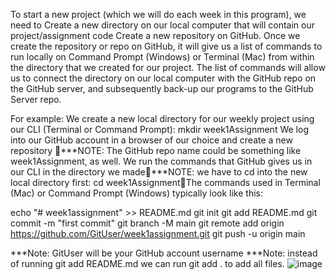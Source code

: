 To start a new project (which we will do each week in this program), we need to 
Create a new directory on our local computer that will contain our project/assignment code
Create a new repository on GitHub. 
Once we create the repository or repo on GitHub, it will give us a list of commands to run locally on Command Prompt (Windows) or Terminal (Mac) from within the directory that we created for our project.   The list of commands will allow us to connect the directory on our local computer with the GitHub repo on the GitHub server, and subsequently back-up our programs to the GitHub Server repo.

For example:
We create a new local directory for our weekly project using our CLI (Terminal or Command Prompt):  mkdir week1Assignment
We log into our GitHub account in a browser of our choice and create a new repository   ***NOTE:  The GitHub repo name could be something like week1Assignment, as well.
We run the commands that GitHub gives us in our CLI in the directory we made***NOTE:  we have to cd into the new local directory first:   cd week1AssignmentThe commands used in Terminal (Mac) or Command Prompt (Windows) typically look like this:

echo "# week1assignment" >> README.md
git init
git add README.md
git commit -m "first commit"
git branch -M main
git remote add origin https://github.com/GitUser/week1assignment.git
git push -u origin main


***Note: GitUser will be your GitHub account username
***Note: instead of running git add README.md we can run git add . to add all files.
![image](https://user-images.githubusercontent.com/124002280/222978119-3896cb24-62f6-4bb1-a54e-404f1a8d1891.png)

